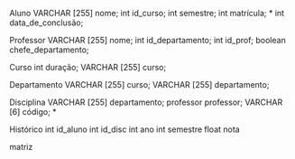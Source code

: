 Aluno
VARCHAR [255] nome;
int id_curso;
int semestre;
int matrícula; *
int data_de_conclusão;

Professor
VARCHAR [255] nome;
int id_departamento;
int id_prof;
boolean chefe_departamento;

Curso
int duração;
VARCHAR [255] curso;

Departamento
VARCHAR [255] curso;
VARCHAR [255] departamento;

Disciplina
VARCHAR [255] departamento;
professor professor;
VARCHAR [6] código; *

Histórico
int id_aluno
int id_disc
int ano
int semestre
float nota

matriz

